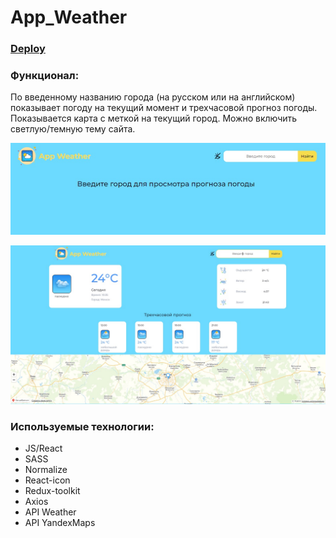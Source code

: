 # App_Weather

### [Deploy](https://0-app-weather-0.netlify.app/)

### Функционал:

По введенному названию города (на русском или на английском) показывает погоду на текущий момент и трехчасовой прогноз погоды. Показывается карта с меткой на текущий город. Можно включить светлую/темную тему сайта.

![Start](src/assets/screenshots/AppWeatherStart.jpg)

![Finish](src/assets/screenshots/AppWeather2Finish.jpg)

### Используемые технологии:

- JS/React
- SASS
- Normalize
- React-icon
- Redux-toolkit
- Axios
- API Weather
- API YandexMaps
